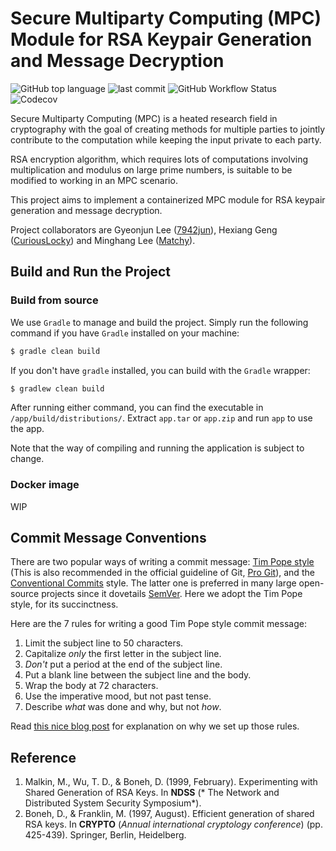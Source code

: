 # Secure Multiparty Computing (MPC) Module for RSA Keypair Generation and Message Decryption

![GitHub top language](https://img.shields.io/github/languages/top/7942jun/mpc-project?color=orange) ![last commit](https://img.shields.io/github/last-commit/7942jun/mpc-project) ![GitHub Workflow Status](https://img.shields.io/github/workflow/status/7942jun/mpc-project/Java%20CI) ![Codecov](https://img.shields.io/codecov/c/github/7942jun/mpc-project)

Secure Multiparty Computing (MPC) is a heated research field in cryptography with the goal of creating methods for
multiple parties to jointly contribute to the computation while keeping the input private to each party.

RSA encryption algorithm, which requires lots of computations involving multiplication and modulus on large prime
numbers, is suitable to be modified to working in an MPC scenario.

This project aims to implement a containerized MPC module for RSA keypair generation and message decryption.

Project collaborators are Gyeonjun Lee ([7942jun](https://github.com/7942jun)), Hexiang
Geng ([CuriousLocky](https://github.com/CuriousLocky)) and Minghang Lee ([Matchy](https://github.com/matchy233)).

## Build and Run the Project

### Build from source

We use `Gradle` to manage and build the project. Simply run the following command if you have `Gradle` installed on your
machine:

```bash
$ gradle clean build
```

If you don't have `gradle` installed, you can build with the `Gradle` wrapper:

```bash
$ gradlew clean build
```

After running either command, you can find the executable in `/app/build/distributions/`. Extract `app.tar` or `app.zip`
and run `app` to use the app.

Note that the way of compiling and running the application is subject to change.

### Docker image

WIP

## Commit Message Conventions

There are two popular ways of writing a commit
message: [Tim Pope style](https://tbaggery.com/2008/04/19/a-note-about-git-commit-messages.html) (This is also
recommended in the official guideline of
Git, [Pro Git](https://git-scm.com/book/en/v2/Distributed-Git-Contributing-to-a-Project)), and
the [Conventional Commits](https://www.conventionalcommits.org/en/v1.0.0/) style. The latter one is preferred in many
large open-source projects since it dovetails [SemVer](https://semver.org/). Here we adopt the Tim Pope style, for its
succinctness.

Here are the 7 rules for writing a good Tim Pope style commit message:

1. Limit the subject line to 50 characters.
2. Capitalize *only* the first letter in the subject line.
3. *Don't* put a period at the end of the subject line.
4. Put a blank line between the subject line and the body.
5. Wrap the body at 72 characters.
6. Use the imperative mood, but not past tense.
7. Describe *what* was done and why, but not *how*.

Read [this nice blog post](https://chris.beams.io/posts/git-commit/) for explanation on why we set up those rules.

## Reference

1. Malkin, M., Wu, T. D., & Boneh, D. (1999, February). Experimenting with Shared Generation of RSA Keys. In **NDSS** (*
   The Network and Distributed System Security Symposium*).
2. Boneh, D., & Franklin, M. (1997, August). Efficient generation of shared RSA keys. In **CRYPTO** (*Annual
   international cryptology conference*) (pp. 425-439). Springer, Berlin, Heidelberg.
